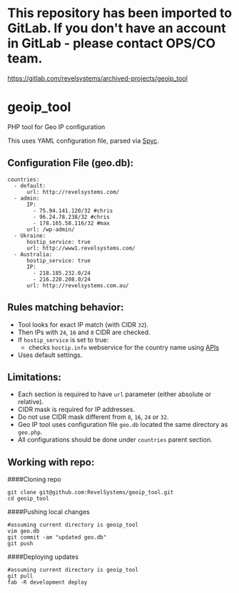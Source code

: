 This repository has been imported to GitLab. If you don't have an account in GitLab - please contact OPS/CO team.
============
https://gitlab.com/revelsystems/archived-projects/geoip_tool


geoip_tool
==========

PHP tool for Geo IP configuration

This uses YAML configuration file, parsed via [Spyc](https://github.com/mustangostang/spyc).

Configuration File (geo.db):
----------------------------

    countries:
      - default:
          url: http://revelsystems.com/
      - admin:
          IP:
            - 75.94.141.120/32 #chris
            - 96.24.78.238/32 #chris
            - 178.165.58.116/32 #max
          url: /wp-admin/
      - Ukraine:
          hostip_service: true
          url: http://www1.revelsystems.com/
      - Australia:
          hostip_service: true
          IP:
            - 218.185.232.0/24
            - 216.220.208.0/24
          url: http://revelsystems.com.au/

Rules matching behavior:
------------------------

- Tool looks for exact IP match (with CIDR `32`).
- Then IPs with `24`, `16` and `8` CIDR are checked.
- If `hostip_service` is set to true:
  - checks `hostip.info` webservice for the country name using [APIs](http://www.programmableweb.com/api/hostip.info)
- Uses default settings.

Limitations:
------------

- Each section is required to have `url` parameter (either absolute or relative).
- CIDR mask is required for IP addresses.
- Do not use CIDR mask different from `8`, `16`, `24` or `32`.
- Geo IP tool uses configuration file `geo.db` located the same directory as `geo.php`.
- All configurations should be done under `countries` parent section.
 
Working with repo:
------------------

####Cloning repo

    git clone git@github.com:RevelSystems/geoip_tool.git
    cd geoip_tool
    
####Pushing local changes

    #assuming current directory is geoip_tool
    vim geo.db
    git commit -am "updated geo.db"
    git push
    
####Deploying updates

    #assuming current directory is geoip_tool
    git pull
    fab -R development deploy
